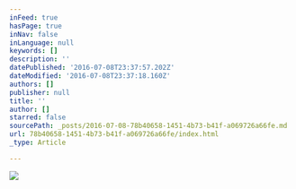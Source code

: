```yaml
---
inFeed: true
hasPage: true
inNav: false
inLanguage: null
keywords: []
description: ''
datePublished: '2016-07-08T23:37:57.202Z'
dateModified: '2016-07-08T23:37:18.160Z'
authors: []
publisher: null
title: ''
author: []
starred: false
sourcePath: _posts/2016-07-08-78b40658-1451-4b73-b41f-a069726a66fe.md
url: 78b40658-1451-4b73-b41f-a069726a66fe/index.html
_type: Article

---
```

![](https://the-grid-user-content.s3-us-west-2.amazonaws.com/634e066b-df91-4fc0-a88b-7ee6cf33eae7.jpg)